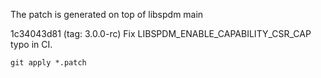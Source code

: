 The patch is generated on top of libspdm main

1c34043d81 (tag: 3.0.0-rc) Fix LIBSPDM_ENABLE_CAPABILITY_CSR_CAP typo in CI.

`git apply *.patch`
